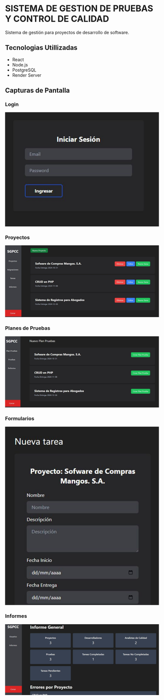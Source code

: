 # SISTEMA DE GESTION DE PRUEBAS Y CONTROL DE CALIDAD

Sistema de gestión para proyectos de desarrollo de software.

## Tecnologias Utillizadas

- React
- Node.js
- PostgreSQL
- Render Server

## Capturas de Pantalla

### Login 

![Screenshot](./screenshots/login.jpg)

### Proyectos

![Screenshot](./screenshots/Proyectos.jpg)

### Planes de Pruebas

![Screenshot](./screenshots/PlanPruebas.jpg)

### Formularios

![Screenshot](./screenshots/Formulario.jpg)

### Informes

![Screenshot](./screenshots/Informes.jpg)

